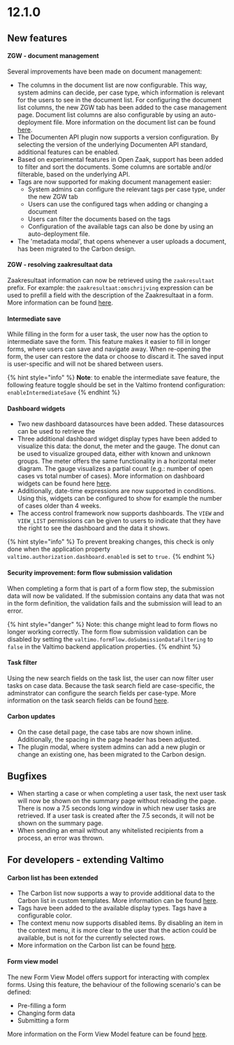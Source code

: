# 12.1.0

## New features

#### ZGW - document management

Several improvements have been made on document management:

* The columns in the document list are now configurable. This way, system admins can decide, per case type, which information is relevant for the users to see in the document list. For configuring the document list columns, the new ZGW tab has been added to the case management page. Document list columns are also configurable by using an auto-deployment file. More information on the document list can be found [here](https://docs.valtimo.nl/using-valtimo/zgw/zgw-documents#configuring-the-document-list).
* The Documenten API plugin now supports a version configuration. By selecting the version of the underlying Documenten API standard, additional features can be enabled.
* Based on experimental features in Open Zaak, support has been added to filter and sort the documents. Some columns are sortable and/or filterable, based on the underlying API.
* Tags are now supported for making document management easier:
  * System admins can configure the relevant tags per case type, under the new ZGW tab
  * Users can use the configured tags when adding or changing a document
  * Users can filter the documents based on the tags
  * Configuration of the available tags can also be done by using an auto-deployment file.
* The 'metadata modal', that opens whenever a user uploads a document, has been migrated to the Carbon design.

#### ZGW - resolving zaakresultaat data

Zaakresultaat information can now be retrieved using the `zaakresultaat` prefix. For example: the `zaakresultaat:omschrijving` expression can be used to prefill a field with the description of the Zaakresultaat in a form. More information can be found [here](https://docs.valtimo.nl/reference/modules/value-resolver#zgw-value-resolvers).

#### Intermediate save

While filling in the form for a user task, the user now has the option to intermediate save the form. This feature makes it easier to fill in longer forms, where users can save and navigate away. When re-opening the form, the user can restore the data or choose to discard it. The saved input is user-specific and will not be shared between users.

{% hint style="info" %}
**Note**: to enable the intermediate save feature, the following feature toggle should be set in the Valtimo frontend configuration: `enableIntermediateSave`
{% endhint %}

#### Dashboard widgets

* Two new dashboard datasources have been added. These datasources can be used to retrieve the
* Three additional dashboard widget display types have been added to visualize this data: the donut, the meter and the gauge. The donut can be used to visualize grouped data, either with known and unknown groups. The meter offers the same functionality in a horizontal meter diagram. The gauge visualizes a partial count (e.g.: number of open cases vs total number of cases). More information on dashboard widgets can be found here [here](https://docs.valtimo.nl/reference/modules/dashboard).
* Additionally, date-time expressions are now supported in conditions. Using this, widgets can be configured to show for example the number of cases older than 4 weeks.
* The access control framework now supports dashboards. The `VIEW` and `VIEW_LIST` permissions can be given to users to indicate that they have the right to see the dashboard and the data it shows.

{% hint style="info" %}
To prevent breaking changes, this check is only done when the application property `valtimo.authorization.dashboard.enabled` is set to `true.`
{% endhint %}

#### Security improvement: form flow submission validation

When completing a form that is part of a form flow step, the submission data will now be validated. If the submission contains any data that was not in the form definition, the validation fails and the submission will lead to an error.

{% hint style="danger" %}
Note: this change might lead to form flows no longer working correctly. The form flow submission validation can be disabled by setting the `valtimo.formFlow.doSubmissionDataFiltering` to `false` in the Valtimo backend application properties.
{% endhint %}

#### Task filter

Using the new search fields on the task list, the user can now filter user tasks on case data. Because the task search field are case-specific, the adminstrator can configure the search fields per case-type. More information on the task search fields can be found [here](https://docs.valtimo.nl/using-valtimo/tasks).

#### Carbon updates

* On the case detail page, the case tabs are now shown inline. Additionally, the spacing in the page header has been adjusted.
* The plugin modal, where system admins can add a new plugin or change an existing one, has been migrated to the Carbon design.

## Bugfixes

* When starting a case or when completing a user task, the next user task will now be shown on the summary page without reloading the page. There is now a 7.5 seconds long window in which new user tasks are retrieved. If a user task is created after the 7.5 seconds, it will not be shown on the summary page.
* When sending an email without any whitelisted recipients from a process, an error was thrown.

## For developers - extending Valtimo

#### Carbon list has been extended

* The Carbon list now supports a way to provide additional data to the Carbon list in custom templates. More information can be found [here](https://docs.valtimo.nl/reference/user-interface/list-with-custom-template).
* Tags have been added to the available display types. Tags have a configurable color.
* The context menu now supports disabled items. By disabling an item in the context menu, it is more clear to the user that the action could be available, but is not for the currently selected rows.
* More information on the Carbon list can be found [here](https://docs.valtimo.nl/reference/user-interface/valtimo-carbon-list#valtimo-carbon-list).

#### Form view model

The new Form View Model offers support for interacting with complex forms. Using this feature, the behaviour of the following scenario's can be defined:

* Pre-filling a form
* Changing form data
* Submitting a form

More information on the Form View Model feature can be found [here](https://docs.valtimo.nl/extending-valtimo/form-view-model).
